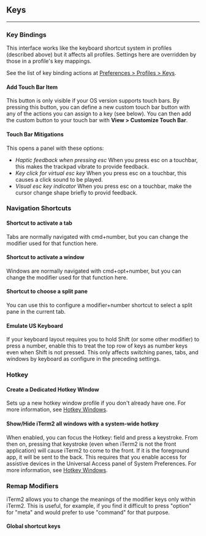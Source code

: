 ## Keys
<hr>

### Key Bindings

This interface works like the keyboard shortcut system in profiles (described above) but it affects all profiles. Settings here are overridden by those in a profile's key mappings.

See the list of key binding actions at <a href="documentation-preferences-profiles-keys.html">Preferences&nbsp;>&nbsp;Profiles&nbsp;>&nbsp;Keys</a>.

#### Add Touch Bar Item
This button is only visible if your OS version supports touch bars. By pressing this button, you can define a new custom touch bar button with any of the actions you can assign to a key (see below). You can then add the custom button to your touch bar with **View > Customize Touch Bar**.

#### Touch Bar Mitigations
This opens a panel with these options:

 * *Haptic feedback when pressing esc* When you press esc on a touchbar, this makes the trackpad vibrate to provide feedback.
 * *Key click for virtual esc key* When you press esc on a touchbar, this causes a click sound to be played.
 * *Visual esc key indicator* When you press esc on a touchbar, make the cursor change shape briefly to provid feedback.

### Navigation Shortcuts

#### Shortcut to activate a tab
Tabs are normally navigated with cmd+number, but you can change the modifier used for that function here.

#### Shortcut to activate a window
Windows are normally navigated with cmd+opt+number, but you can change the modifier used for that function here.

#### Shortcut to choose a split pane
You can use this to configure a modifier+number shortcut to select a split pane in the current tab.

#### Emulate US Keyboard
If your keyboard layout requires you to hold Shift (or some other modifier) to press a number, enable this to treat the top row of keys as number keys even when Shift is not pressed. This only affects switching panes, tabs, and windows by keyboard as configure in the preceding settings.

### Hotkey

#### Create a Dedicated Hotkey WIndow
Sets up a new hotkey window profile if you don't already have one. For more information, see <a href="documentation-hotkey.html">Hotkey Windows</a>.

#### Show/Hide iTerm2 all windows with a system-wide hotkey
When enabled, you can focus the Hotkey: field and press a keystroke. From then on, pressing that keystroke (even when iTerm2 is not the front application) will cause iTerm2 to come to the front. If it is the foreground app, it will be sent to the back. This requires that you enable access for assistive devices in the Universal Access panel of System Preferences. For more information, see <a href="documentation-hotkey.html">Hotkey Windows</a>.

### Remap Modifiers

iTerm2 allows you to change the meanings of the modifier keys only within iTerm2. This is useful, for example, if you find it difficult to press "option" for "meta" and would prefer to use "command" for that purpose.

#### Global shortcut keys
